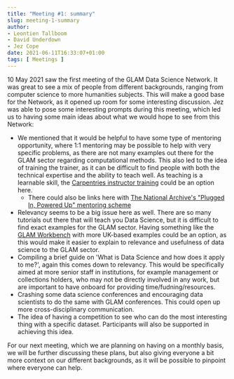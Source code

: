 ```yaml
---
title: "Meeting #1: summary"
slug: meeting-1-summary
author:
- Leontien Tallboom
- David Underdown
- Jez Cope
date: 2021-06-11T16:33:07+01:00
tags: [ Meetings ]
---
```


10 May 2021 saw the first meeting of the GLAM Data Science Network. It was great to see a mix of people from different backgrounds, ranging from computer science to more humanities subjects. This will make a good base for the Network, as it opened up room for some interesting discussion. Jez was able to pose some interesting prompts during this meeting, which led us to having some main ideas about what we would hope to see from this Network:

- We mentioned that it would be helpful to have some type of mentoring opportunity, where 1:1 mentoring may be possible to help with very specific problems, as there are not many examples out there for the GLAM sector regarding computational methods. This also led to the idea of training the trainer, as it can be difficult to find people with both the technical expertise and the ability to teach well. As teaching is a learnable skill, the [Carpentries instructor training](https://carpentries.github.io/instructor-training/) could be an option here.
    - There could also be links here with [The National Archive's "Plugged In, Powered Up" mentoring scheme](https://www.nationalarchives.gov.uk/archives-sector/projects-and-programmes/plugged-in-powered-up/peer-mentoring/)
- Relevancy seems to be a big issue here as well. There are so many tutorials out there that will teach you Data Science, but it is difficult to find exact examples for the GLAM sector. Having something like the [GLAM Workbench](https://glam-workbench.net/) with more UK-based examples could be an option, as this would make it easier to explain to relevance and usefulness of data science to the GLAM sector.
- Compiling a brief guide on 'What is Data Science and how does it apply to me?', again this comes down to relevancy. This would be specifically aimed at more senior staff in institutions, for example management or collections holders, who may not be directly involved in any work, but are important to have onboard for providing time/fudning/resources.
- Crashing some data science conferences and encouraging data scientists to do the same with GLAM conferences. This could open up more cross-disciplinary communication. 
- The idea of having a competition to see who can do the most interesting thing with a specific dataset. Participants will also be supported in achieving this idea. 

For our next meeting, which we are planning on having on a monthly basis, we will be further discussing these plans, but also giving everyone a bit more context on our different backgrounds, as it will be possible to pinpoint where everyone can help.
